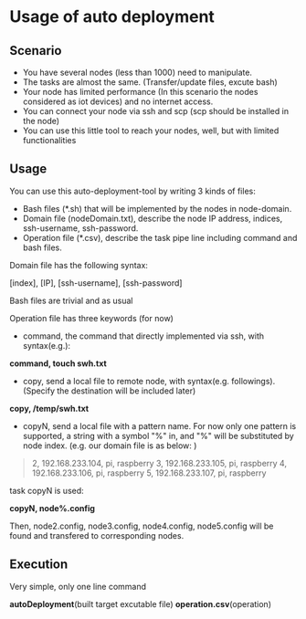 # Usage of auto deployment
## Scenario

* You have several nodes (less than 1000) need to manipulate.
* The tasks are almost the same. (Transfer/update files, excute bash)
* Your node has limited performance (In this scenario the nodes considered as iot devices) and no internet access.
* You can connect your node via ssh and scp (scp should be installed in the node)
* You can use this little tool to reach your nodes, well, but with limited functionalities

## Usage

You can use this auto-deployment-tool by writing 3 kinds of files:

* Bash files (*.sh) that will be implemented by the nodes in node-domain.
* Domain file (nodeDomain.txt), describe the node IP address, indices, ssh-username, ssh-password.
* Operation file (*.csv), describe the task pipe line including command and bash files.

Domain file has the following syntax:

[index], [IP], [ssh-username], [ssh-password]

Bash files are trivial and as usual

Operation file has three keywords (for now)
* command, the command that directly implemented via ssh, with syntax(e.g.):


**command, touch swh.txt**



* copy, send a local file to remote node, with syntax(e.g. followings). (Specify the destination will be included later)


**copy, /temp/swh.txt**



* copyN, send a local file with a pattern name. For now only one pattern is supported, a string with a symbol "%" in, and "%" will be substituted by node index. (e.g. our domain file is as below: )


>2,  192.168.233.104,       pi,     raspberry
>3,  192.168.233.105,    pi, raspberry
>4,  192.168.233.106,     pi,     raspberry
>5,  192.168.233.107,    pi,     raspberry 

task copyN is used:


**copyN, node%.config**


Then, node2.config, node3.config, node4.config, node5.config will be found and transfered to corresponding nodes.

## Execution

Very simple, only one line command


**autoDeployment**(built target excutable file) **operation.csv**(operation)